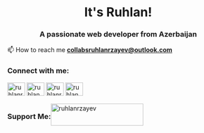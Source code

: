 <h1 align="center">It's Ruhlan!</h1>
<h3 align="center">A passionate web developer from Azerbaijan</h3>

📫 How to reach me **collabsruhlanrzayev@outlook.com**

<h3 align="left">Connect with me:</h3>
<p align="left">
<a href="https://instagram.com/ruhlanrza" target="blank"><img align="center" src="https://raw.githubusercontent.com/rahuldkjain/github-profile-readme-generator/master/src/images/icons/Social/instagram.svg" alt="ruhlanrza" height="30" width="40" /></a>
<a href="https://x.com/ruhlan33" target="blank"><img align="center" src="https://upload.wikimedia.org/wikipedia/commons/thumb/b/b7/X_logo.jpg/480px-X_logo.jpg" alt="ruhlan33" height="30" width="40" /></a>
<a href="https://linkedin.com/in/ruhlanrzayev" target="blank"><img align="center" src="https://raw.githubusercontent.com/rahuldkjain/github-profile-readme-generator/master/src/images/icons/Social/linked-in-alt.svg" alt="ruhlanrzayev" height="30" width="40" /></a>
<a href="https://codeforces.com/profile/ruhlan33" target="blank"><img align="center" src="https://raw.githubusercontent.com/rahuldkjain/github-profile-readme-generator/master/src/images/icons/Social/codeforces.svg" alt="ruhlan33" height="30" width="40" /></a>
</p>

<div style="display: flex; align-items: center;">
  <h3 align="left">Support Me:</h3>
  <a href="https://www.buymeacoffee.com/ruhlanrzayev" style="display: inline-block;">
    <img src="https://cdn.buymeacoffee.com/buttons/v2/default-yellow.png" height="50" width="210" alt="ruhlanrzayev" />
  </a>
</div>

